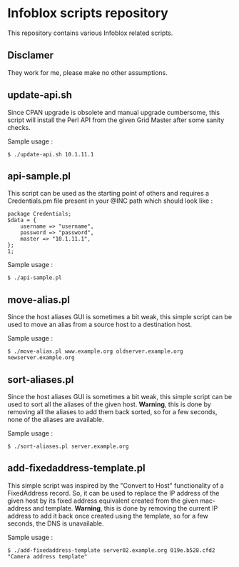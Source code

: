 Infoblox scripts repository
=============================

This repository contains various Infoblox related scripts.

Disclamer
---------

They work for me, please make no other assumptions.

update-api.sh
-------------

Since CPAN upgrade is obsolete and manual upgrade cumbersome, this script will install the Perl API from the given Grid Master after some sanity checks.

Sample usage :

	$ ./update-api.sh 10.1.11.1

api-sample.pl
-------------

This script can be used as the starting point of others and requires a Credentials.pm file present in your @INC path which should look like :

	package Credentials;
	$data = {
		username => "username",
		password => "password",
		master => "10.1.11.1",	
	};
	1; 

Sample usage :

	$ ./api-sample.pl

move-alias.pl
-------------

Since the host aliases GUI is sometimes a bit weak, this simple script can be used to move an alias from a source host to a destination host.

Sample usage :

	$ ./move-alias.pl www.example.org oldserver.example.org newserver.example.org

sort-aliases.pl
---------------

Since the host aliases GUI is sometimes a bit weak, this simple script can be used to sort all the aliases of the given host. **Warning**, this is done by removing all the aliases to add them back sorted, so for a few seconds, none of the aliases are available. 

Sample usage :

	$ ./sort-aliases.pl server.example.org

add-fixedaddress-template.pl
----------------------------

This simple script was inspired by the "Convert to Host" functionality of a FixedAddress record. So, it can be used to replace the IP address of the given host by its fixed address equivalent created from the given mac-address and template. **Warning**, this is done by removing the current IP address to add it back once created using the template, so for a few seconds, the DNS is unavailable.

Sample usage :

	$ ./add-fixedaddress-template server02.example.org 019e.b528.cfd2 "Camera address template"


